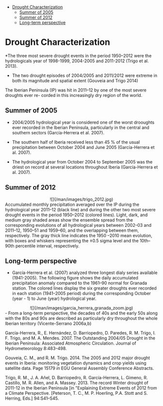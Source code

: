 -   [Drought Characterization](#drought-characterization)
    -   [Summer of 2005](#summer-of-2005)
    -   [Summer of 2012](#summer-of-2012)
    -   [Long-term perspective](#long-term-perspective)

Drought Characterization
========================

\*The three most severe drought events in the period 1950–2012 were the hydrologicals year of 1998-1999, 2004-2005 and 2011-2012 (Trigo et al. 2013).

-   The two drought episodes of 2004/2005 and 2011/2012 were extreme in both its magnitude and spatial extent (Gouveia and Trigo 2014)

The Iberian Peninsula (IP) was hit in 2011–12 by one of the most severe droughts ever re- corded in this increasingly dry region of the world.

Summer of 2005
--------------

-   2004/2005 hydrological year is considered one of the worst drooughts ever recorded in the Iberian Peninsula, particularly in the central and southern sectors (García-Herrera et al. 2007).

-   The southern half of Iberia received less than 45 % of the usual precipitation between October 2004 and June 2005 (García-Herrera et al. 2007).

-   The hydrological year from October 2004 to September 2005 was the driest on record at several locations throughout Iberia (García-Herrera et al. 2007).

Summer of 2012
--------------

<center>
![](/man/images/trigo_2012.jpg)
</center>
Accumulated monthly precipitation averaged over the IP during the hydrological year 2011–12 (black line) and during the other two most severe drought events in the period 1950–2012 (colored lines). Light, dark, and medium gray shaded areas show the ensemble spread from the corresponding evolutions of all hydrological years between 2002–03 and 2011–12, 1950–51 and 1959–60, and the overlapping between them, respectively. The gray thick line indicates the 1950 –2010 mean evolution, with boxes and whiskers representing the ±0.5 sigma level and the 10th–90th percentile interval, respectively.

Long-term perspective
---------------------

-   García-Herrera et al. (2007) analyzed three longest dialy series available (1941-2005). The following figure shows the daily accumulated precipitation anomaly compared to the 1961–90 normal for Granada station. The colored lines display the six greater droughts ever recorded in each station (1941–2005 period) during the corresponding October (year - 1) to June (year) hydrological year.

<center>
![](/man/images/garcia_herrera_granada_zoom.jpg)
</center>
-   From a long-term perspective, the decades of 40s and the early 50s along with the 80s and 90s are described as particularly dry throughout the whole Iberian territory (Vicente-Serrano 2006a,b)

García-Herrera, R., E. Hernández, D. Barriopedro, D. Paredes, R. M. Trigo, I. F. Trigo, and M. A. Mendes. 2007. The Outstanding 2004/05 Drought in the Iberian Peninsula: Associated Atmospheric Circulation. Journal of Hydrometeorology 8:483–498.

Gouveia, C. M., and R. M. Trigo. 2014. The 2005 and 2012 major drought events in Iberia: monitoring vegetation dynamics and crop yields using satellite data. Page 15179 *in* EGU General Assembly Conference Abstracts.

Trigo, R. M., J. A. Añel, D. Barriopedro, R. García-Herrera, L. Gimeno, R. Castillo, M. R. Allen, and A. Massey. 2013. The record Winter drought of 2011-12 in the Iberian Peninsula \[in "Explaining Extreme Events of 2012 from a Climate Perspective. \[Peterson, T. C., M. P. Hoerling, P.A. Stott and S. Herring, Eds.\] 94:S41–S45.
